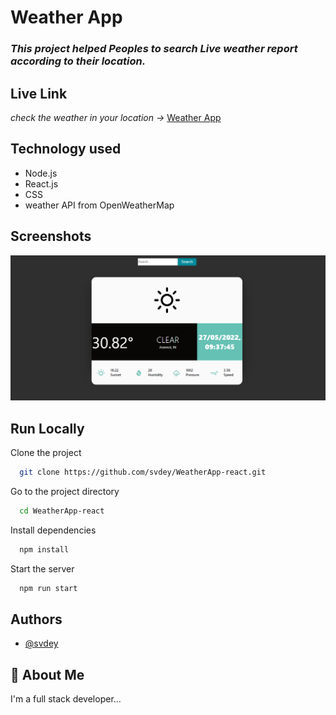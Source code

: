 
# Weather App


### _This project helped Peoples to search Live weather report according to their location._

## Live Link

_check the weather in your location ->_  [Weather App](https://weather-69361.web.app/)
## Technology used

- Node.js
- React.js
- CSS
- weather API from OpenWeatherMap


## Screenshots

![App Screenshot](https://raw.githubusercontent.com/svdey/WeatherApp-react/main/Screenshot%202022-05-27%20093943.png)


## Run Locally

Clone the project

```bash
  git clone https://github.com/svdey/WeatherApp-react.git
```

Go to the project directory

```bash
  cd WeatherApp-react
```

Install dependencies

```bash
  npm install
```

Start the server

```bash
  npm run start
```


## Authors

- [@svdey](https://github.com/svdey)


## 🚀 About Me
I'm a full stack developer...


